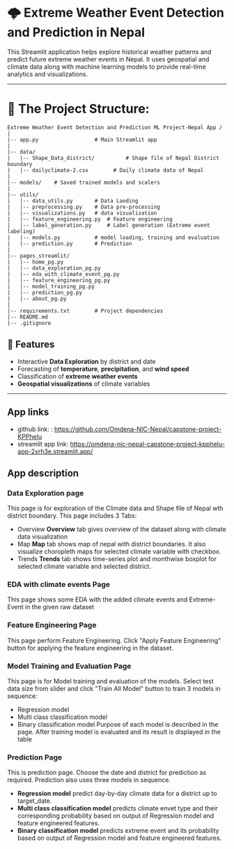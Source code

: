 <!---
# The Project Structure:

Extreme Weather Event Detection and Prediction ML Project-Nepal App /
|
|-- app.py                  # Main Streamlit app
| 
|-- data/
|   |-- Shape_Data_district/          # Shape file of Nepal District boundary
|   |-- dailyclimate-2.csv        # Daily climate data of Nepal
|
|-- models/    # Saved trained models and scalers
|
|-- utils/
|   |-- data_utils.py       # Data Laoding
|   |-- preprocessing.py    # Data pre-processing
|   |-- visualizations.py   # data visualization
|   |-- feature_engineering.py  # Feature engineering
|   |-- label_generation.py     # Label generation (Extreme event labeling)
|   |-- models.py           # model loading, training and evaluation
|   |-- prediction.py       # Prediction
|
|-- pages_streamlit/
|   |-- home_pg.py
|   |-- data_exploration_pg.py
|   |-- eda_with_climate_event_pg.py
|   |-- feature_engineering_pg.py
|   |-- model_training_pg.py
|   |-- prediction_pg.py 
|   |-- about_pg.py
| 
|-- requirements.txt        # Project dependencies
|-- README.md
|-- .gitignore
-->

# 🌩️ Extreme Weather Event Detection and Prediction in Nepal

This Streamlit application helps explore historical weather patterns and predict future extreme weather events in Nepal. It uses geospatial and climate data along with machine learning models to provide real-time analytics and visualizations.

---
# 📁 The Project Structure:
```
Extreme Weather Event Detection and Prediction ML Project-Nepal App /
|
|-- app.py                  # Main Streamlit app
| 
|-- data/
|   |-- Shape_Data_district/          # Shape file of Nepal District boundary
|   |-- dailyclimate-2.csv        # Daily climate data of Nepal
|
|-- models/    # Saved trained models and scalers
|
|-- utils/
|   |-- data_utils.py       # Data Laoding
|   |-- preprocessing.py    # Data pre-processing
|   |-- visualizations.py   # data visualization
|   |-- feature_engineering.py  # Feature engineering
|   |-- label_generation.py     # Label generation (Extreme event labeling)
|   |-- models.py           # model loading, training and evaluation
|   |-- prediction.py       # Prediction
|
|-- pages_streamlit/
|   |-- home_pg.py
|   |-- data_exploration_pg.py
|   |-- eda_with_climate_event_pg.py
|   |-- feature_engineering_pg.py
|   |-- model_training_pg.py
|   |-- prediction_pg.py 
|   |-- about_pg.py
| 
|-- requirements.txt        # Project dependencies
|-- README.md
|-- .gitignore
```
## 📌 Features

- Interactive **Data Exploration** by district and date
- Forecasting of **temperature**, **precipitation**, and **wind speed**
- Classification of **extreme weather events**
- **Geospatial visualizations** of climate variables

---

## App links 

- github link: : https://github.com/Omdena-NIC-Nepal/capstone-project-KPPhelu 
- streamlit app link: https://omdena-nic-nepal-capstone-project-kpphelu-app-2xrh3e.streamlit.app/ 

## App description
### Data Exploration page
This page is for exploration of the Climate data and Shape file of Nepal wth district boundary. This page includes 3 Tabs:
- Overview
**Overview** tab gives overview of the dataset along with climate data visualization
- Map
**Map** tab shows map of nepal with district boundaries. It also visualize choropleth maps for selected climate variable with checkbox.
- Trends
**Trends** tab shows time-series plot and monthwise boxplot for selected climate variable and selected district.

### EDA with climate events Page
This page shows some EDA with the added climate events and Extreme-Event in the given raw dataset

### Feature Engineering Page
This page perform Feature Engineering. Click "Apply Feature Engineering" button for applying the feature engineering in the dataset.

### Model Training and Evaluation Page
This page is for Model training and evaluation of the models. Select test data size from slider and click "Train All Model" button to train 3 models in sequence:
- Regression model
- Multi class classification model
- Binary classification model
Purpose of each model is described in the page. After training model is evaluated and its result is displayed in the table

### Prediction Page
This is prediction page. Choose the date and district for prediction as required. Prediction also uses three models in sequence.
- **Regression model** predict day-by-day climate data for a district up to target_date.
- **Multi class classification model** predicts climate envet type and their corresponding probability based on output of Regression model and feature engineered features.
- **Binary classification model** predicts extreme event and its probability based on output of Regression model and feature engineered features.